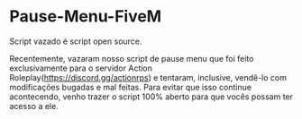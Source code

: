 # Pause-Menu-FiveM

Script vazado é script open source.

Recentemente, vazaram nosso script de pause menu que foi feito exclusivamente para o servidor Action Roleplay(https://discord.gg/actionrps) e tentaram, inclusive, vendê-lo com modificações bugadas e mal feitas. Para evitar que isso continue acontecendo, venho trazer o script 100% aberto para que vocês possam ter acesso a ele.
